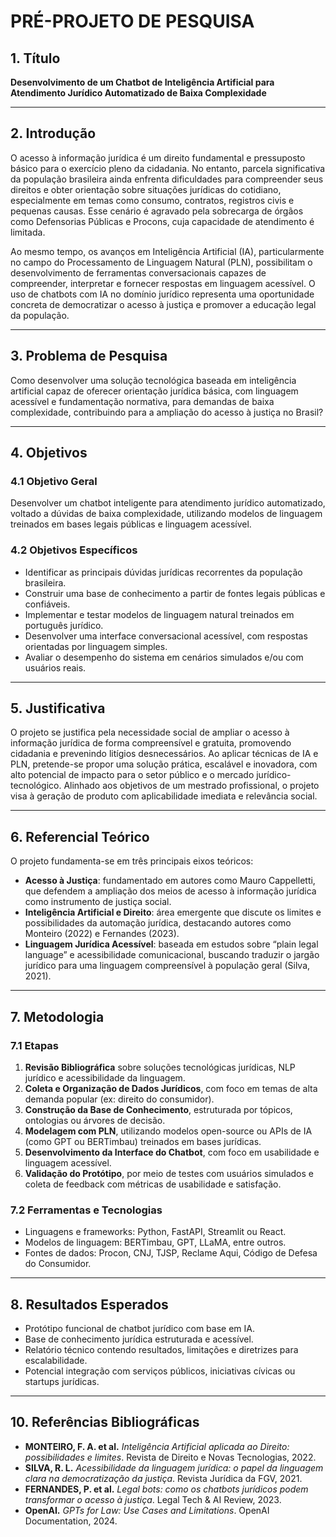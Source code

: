 # PRÉ-PROJETO DE PESQUISA

## 1. Título  
**Desenvolvimento de um Chatbot de Inteligência Artificial para Atendimento Jurídico Automatizado de Baixa Complexidade**

---

## 2. Introdução  
O acesso à informação jurídica é um direito fundamental e pressuposto básico para o exercício pleno da cidadania. No entanto, parcela significativa da população brasileira ainda enfrenta dificuldades para compreender seus direitos e obter orientação sobre situações jurídicas do cotidiano, especialmente em temas como consumo, contratos, registros civis e pequenas causas. Esse cenário é agravado pela sobrecarga de órgãos como Defensorias Públicas e Procons, cuja capacidade de atendimento é limitada.

Ao mesmo tempo, os avanços em Inteligência Artificial (IA), particularmente no campo do Processamento de Linguagem Natural (PLN), possibilitam o desenvolvimento de ferramentas conversacionais capazes de compreender, interpretar e fornecer respostas em linguagem acessível. O uso de chatbots com IA no domínio jurídico representa uma oportunidade concreta de democratizar o acesso à justiça e promover a educação legal da população.

---

## 3. Problema de Pesquisa  
Como desenvolver uma solução tecnológica baseada em inteligência artificial capaz de oferecer orientação jurídica básica, com linguagem acessível e fundamentação normativa, para demandas de baixa complexidade, contribuindo para a ampliação do acesso à justiça no Brasil?

---

## 4. Objetivos

### 4.1 Objetivo Geral  
Desenvolver um chatbot inteligente para atendimento jurídico automatizado, voltado a dúvidas de baixa complexidade, utilizando modelos de linguagem treinados em bases legais públicas e linguagem acessível.

### 4.2 Objetivos Específicos  
- Identificar as principais dúvidas jurídicas recorrentes da população brasileira.  
- Construir uma base de conhecimento a partir de fontes legais públicas e confiáveis.  
- Implementar e testar modelos de linguagem natural treinados em português jurídico.  
- Desenvolver uma interface conversacional acessível, com respostas orientadas por linguagem simples.  
- Avaliar o desempenho do sistema em cenários simulados e/ou com usuários reais.

---

## 5. Justificativa  
O projeto se justifica pela necessidade social de ampliar o acesso à informação jurídica de forma compreensível e gratuita, promovendo cidadania e prevenindo litígios desnecessários. Ao aplicar técnicas de IA e PLN, pretende-se propor uma solução prática, escalável e inovadora, com alto potencial de impacto para o setor público e o mercado jurídico-tecnológico. Alinhado aos objetivos de um mestrado profissional, o projeto visa à geração de produto com aplicabilidade imediata e relevância social.

---

## 6. Referencial Teórico  
O projeto fundamenta-se em três principais eixos teóricos:

- **Acesso à Justiça**: fundamentado em autores como Mauro Cappelletti, que defendem a ampliação dos meios de acesso à informação jurídica como instrumento de justiça social.  
- **Inteligência Artificial e Direito**: área emergente que discute os limites e possibilidades da automação jurídica, destacando autores como Monteiro (2022) e Fernandes (2023).  
- **Linguagem Jurídica Acessível**: baseada em estudos sobre “plain legal language” e acessibilidade comunicacional, buscando traduzir o jargão jurídico para uma linguagem compreensível à população geral (Silva, 2021).

---

## 7. Metodologia

### 7.1 Etapas  
1. **Revisão Bibliográfica** sobre soluções tecnológicas jurídicas, NLP jurídico e acessibilidade da linguagem.  
2. **Coleta e Organização de Dados Jurídicos**, com foco em temas de alta demanda popular (ex: direito do consumidor).  
3. **Construção da Base de Conhecimento**, estruturada por tópicos, ontologias ou árvores de decisão.  
4. **Modelagem com PLN**, utilizando modelos open-source ou APIs de IA (como GPT ou BERTimbau) treinados em bases jurídicas.  
5. **Desenvolvimento da Interface do Chatbot**, com foco em usabilidade e linguagem acessível.  
6. **Validação do Protótipo**, por meio de testes com usuários simulados e coleta de feedback com métricas de usabilidade e satisfação.

### 7.2 Ferramentas e Tecnologias  
- Linguagens e frameworks: Python, FastAPI, Streamlit ou React.  
- Modelos de linguagem: BERTimbau, GPT, LLaMA, entre outros.  
- Fontes de dados: Procon, CNJ, TJSP, Reclame Aqui, Código de Defesa do Consumidor.

---

## 8. Resultados Esperados  
- Protótipo funcional de chatbot jurídico com base em IA.  
- Base de conhecimento jurídica estruturada e acessível.  
- Relatório técnico contendo resultados, limitações e diretrizes para escalabilidade.  
- Potencial integração com serviços públicos, iniciativas cívicas ou startups jurídicas.

---

## 10. Referências Bibliográficas  

- **MONTEIRO, F. A. et al.** *Inteligência Artificial aplicada ao Direito: possibilidades e limites*. Revista de Direito e Novas Tecnologias, 2022.  
- **SILVA, R. L.** *Acessibilidade da linguagem jurídica: o papel da linguagem clara na democratização da justiça*. Revista Jurídica da FGV, 2021.  
- **FERNANDES, P. et al.** *Legal bots: como os chatbots jurídicos podem transformar o acesso à justiça*. Legal Tech & AI Review, 2023.  
- **OpenAI.** *GPTs for Law: Use Cases and Limitations*. OpenAI Documentation, 2024.
